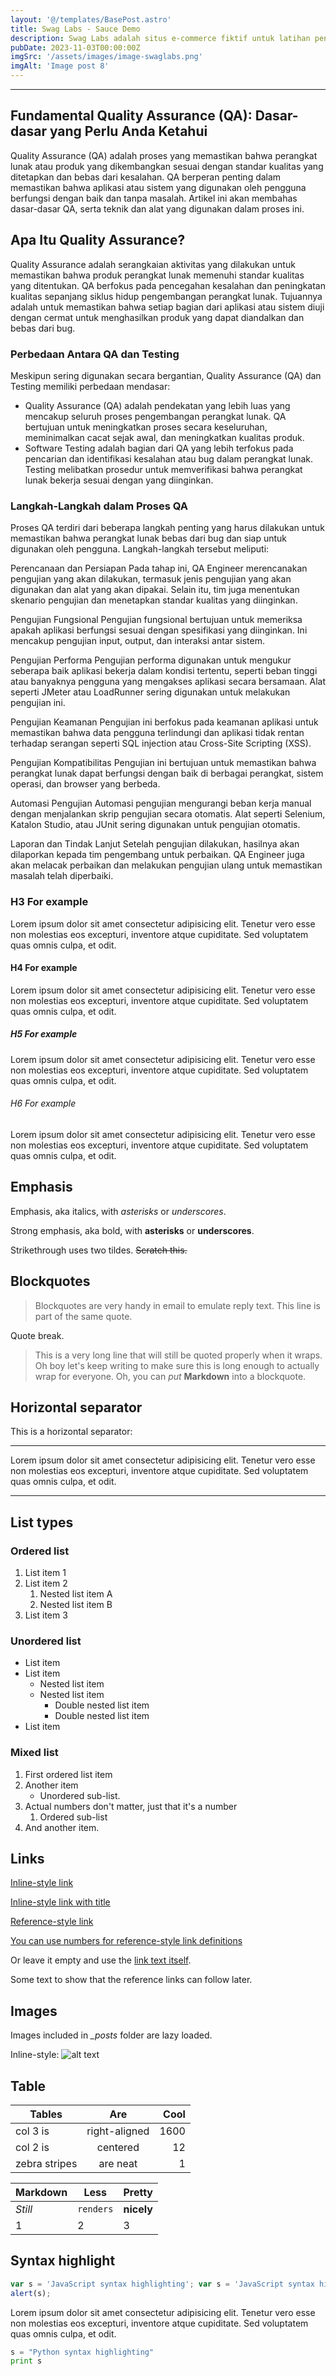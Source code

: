 ```yaml
---
layout: '@/templates/BasePost.astro'
title: Swag Labs - Sauce Demo
description: Swag Labs adalah situs e-commerce fiktif untuk latihan pengujian aplikasi, digunakan untuk mengasah keterampilan QA dalam otomatisasi dan pengujian fungsionalitas web.
pubDate: 2023-11-03T00:00:00Z
imgSrc: '/assets/images/image-swaglabs.png'
imgAlt: 'Image post 8'
---
```


---

## Fundamental Quality Assurance (QA): Dasar-dasar yang Perlu Anda Ketahui

Quality Assurance (QA) adalah proses yang memastikan bahwa perangkat lunak atau produk yang dikembangkan sesuai dengan standar kualitas yang ditetapkan dan bebas dari kesalahan. QA berperan penting dalam memastikan bahwa aplikasi atau sistem yang digunakan oleh pengguna berfungsi dengan baik dan tanpa masalah. Artikel ini akan membahas dasar-dasar QA, serta teknik dan alat yang digunakan dalam proses ini.

<!-- # H1 For example

Lorem ipsum dolor sit amet consectetur adipisicing elit. Tenetur vero esse non molestias eos excepturi, inventore atque cupiditate. Sed voluptatem quas omnis culpa, et odit. -->

## Apa Itu Quality Assurance?

Quality Assurance adalah serangkaian aktivitas yang dilakukan untuk memastikan bahwa produk perangkat lunak memenuhi standar kualitas yang ditentukan. QA berfokus pada pencegahan kesalahan dan peningkatan kualitas sepanjang siklus hidup pengembangan perangkat lunak. Tujuannya adalah untuk memastikan bahwa setiap bagian dari aplikasi atau sistem diuji dengan cermat untuk menghasilkan produk yang dapat diandalkan dan bebas dari bug.

### Perbedaan Antara QA dan Testing

Meskipun sering digunakan secara bergantian, Quality Assurance (QA) dan Testing memiliki perbedaan mendasar:

- Quality Assurance (QA) adalah pendekatan yang lebih luas yang mencakup seluruh proses pengembangan perangkat lunak. QA bertujuan untuk meningkatkan proses secara keseluruhan, meminimalkan cacat sejak awal, dan meningkatkan kualitas produk.
- Software Testing adalah bagian dari QA yang lebih terfokus pada pencarian dan identifikasi kesalahan atau bug dalam perangkat lunak. Testing melibatkan prosedur untuk memverifikasi bahwa perangkat lunak bekerja sesuai dengan yang diinginkan.
  

### Langkah-Langkah dalam Proses QA

Proses QA terdiri dari beberapa langkah penting yang harus dilakukan untuk memastikan bahwa perangkat lunak bebas dari bug dan siap untuk digunakan oleh pengguna. Langkah-langkah tersebut meliputi:

Perencanaan dan Persiapan Pada tahap ini, QA Engineer merencanakan pengujian yang akan dilakukan, termasuk jenis pengujian yang akan digunakan dan alat yang akan dipakai. Selain itu, tim juga menentukan skenario pengujian dan menetapkan standar kualitas yang diinginkan.

Pengujian Fungsional Pengujian fungsional bertujuan untuk memeriksa apakah aplikasi berfungsi sesuai dengan spesifikasi yang diinginkan. Ini mencakup pengujian input, output, dan interaksi antar sistem.

Pengujian Performa Pengujian performa digunakan untuk mengukur seberapa baik aplikasi bekerja dalam kondisi tertentu, seperti beban tinggi atau banyaknya pengguna yang mengakses aplikasi secara bersamaan. Alat seperti JMeter atau LoadRunner sering digunakan untuk melakukan pengujian ini.

Pengujian Keamanan Pengujian ini berfokus pada keamanan aplikasi untuk memastikan bahwa data pengguna terlindungi dan aplikasi tidak rentan terhadap serangan seperti SQL injection atau Cross-Site Scripting (XSS).

Pengujian Kompatibilitas Pengujian ini bertujuan untuk memastikan bahwa perangkat lunak dapat berfungsi dengan baik di berbagai perangkat, sistem operasi, dan browser yang berbeda.

Automasi Pengujian Automasi pengujian mengurangi beban kerja manual dengan menjalankan skrip pengujian secara otomatis. Alat seperti Selenium, Katalon Studio, atau JUnit sering digunakan untuk pengujian otomatis.

Laporan dan Tindak Lanjut Setelah pengujian dilakukan, hasilnya akan dilaporkan kepada tim pengembang untuk perbaikan. QA Engineer juga akan melacak perbaikan dan melakukan pengujian ulang untuk memastikan masalah telah diperbaiki.

### H3 For example

Lorem ipsum dolor sit amet consectetur adipisicing elit. Tenetur vero esse non molestias eos excepturi, inventore atque cupiditate. Sed voluptatem quas omnis culpa, et odit.

#### H4 For example

Lorem ipsum dolor sit amet consectetur adipisicing elit. Tenetur vero esse non molestias eos excepturi, inventore atque cupiditate. Sed voluptatem quas omnis culpa, et odit.

##### H5 For example

Lorem ipsum dolor sit amet consectetur adipisicing elit. Tenetur vero esse non molestias eos excepturi, inventore atque cupiditate. Sed voluptatem quas omnis culpa, et odit.

###### H6 For example

Lorem ipsum dolor sit amet consectetur adipisicing elit. Tenetur vero esse non molestias eos excepturi, inventore atque cupiditate. Sed voluptatem quas omnis culpa, et odit.

## Emphasis

Emphasis, aka italics, with _asterisks_ or _underscores_.

Strong emphasis, aka bold, with **asterisks** or **underscores**.

Strikethrough uses two tildes. ~~Scratch this.~~

## Blockquotes

> Blockquotes are very handy in email to emulate reply text.
> This line is part of the same quote.

Quote break.

> This is a very long line that will still be quoted properly when it wraps. Oh boy let's keep writing to make sure this is long enough to actually wrap for everyone. Oh, you can _put_ **Markdown** into a blockquote.

## Horizontal separator

This is a horizontal separator:

---

Lorem ipsum dolor sit amet consectetur adipisicing elit. Tenetur vero esse non molestias eos excepturi, inventore atque cupiditate. Sed voluptatem quas omnis culpa, et odit.

---

## List types

### Ordered list

1. List item 1
2. List item 2
   1. Nested list item A
   2. Nested list item B
3. List item 3

### Unordered list

- List item
- List item
  - Nested list item
  - Nested list item
    - Double nested list item
    - Double nested list item
- List item

### Mixed list

1. First ordered list item
2. Another item
   - Unordered sub-list.
3. Actual numbers don't matter, just that it's a number
   1. Ordered sub-list
4. And another item.

## Links

[Inline-style link](https://www.google.com)

[Inline-style link with title](https://www.google.com "Google's Homepage")

[Reference-style link][arbitrary case-insensitive reference text]

[You can use numbers for reference-style link definitions][1]

Or leave it empty and use the [link text itself].

Some text to show that the reference links can follow later.

[arbitrary case-insensitive reference text]: https://www.mozilla.org
[1]: http://slashdot.org
[link text itself]: http://www.reddit.com

## Images

Images included in _\_posts_ folder are lazy loaded.

Inline-style:
![alt text](/src/images/random.jpeg 'Logo Title Text 1')

## Table

| Tables        |      Are      | Cool |
| ------------- | :-----------: | ---: |
| col 3 is      | right-aligned | 1600 |
| col 2 is      |   centered    |   12 |
| zebra stripes |   are neat    |    1 |

| Markdown | Less      | Pretty     |
| -------- | --------- | ---------- |
| _Still_  | `renders` | **nicely** |
| 1        | 2         | 3          |

## Syntax highlight

```javascript
var s = 'JavaScript syntax highlighting'; var s = 'JavaScript syntax highlighting';
alert(s);
```

Lorem ipsum dolor sit amet consectetur adipisicing elit. Tenetur vero esse non molestias eos excepturi, inventore atque cupiditate. Sed voluptatem quas omnis culpa, et odit.

```python
s = "Python syntax highlighting"
print s
```

